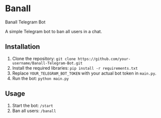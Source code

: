# Banall
Banall Telegram Bot

A simple Telegram bot to ban all users in a chat.

## Installation
1. Clone the repository: `git clone https://github.com/your-username/Banall-Telegram-Bot.git`
2. Install the required libraries: `pip install -r requirements.txt`
3. Replace `YOUR_TELEGRAM_BOT_TOKEN` with your actual bot token in `main.py`.
4. Run the bot: `python main.py`

## Usage
1. Start the bot: `/start`
2. Ban all users: `/banall`
